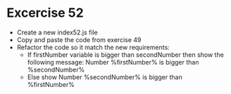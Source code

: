 # Excercise 52

* Create a new index52.js file
* Copy and paste the code from exercise 49
* Refactor the code so it match the new requirements:
  * If firstNumber variable is bigger than secondNumber then show the following message: Number %firstNumber% is bigger than %secondNumber%
  * Else show Number %secondNumber% is bigger than %firstNumber%